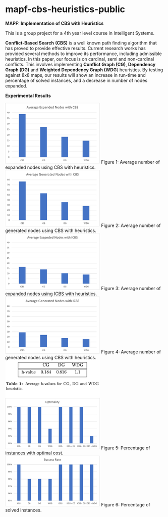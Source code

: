 # mapf-cbs-heuristics-public
**MAPF: Implementation of CBS with Heuristics**

This is a group project for a 4th year level course in Intelligent Systems. 

**Conflict-Based Search** **(CBS)** is a well known path finding algorithm that has proved to provide effective results. Current research works has provided several methods to improve its performance, including admissible heuristics. In this paper, our focus is on cardinal, semi and non-cardinal conflicts. This involves implementing **Conflict Graph (CG)**, **Dependency Graph (DG)** and **Weighted Dependency Graph (WDG**) heuristics. By testing against 8x8 maps, our results will show an increase in run-time and percentage of solved instances, and a decrease in number of nodes expanded.

**Experimental Results**

<img src="https://github.com/nour-habib/mapf-cbs-heuristics-public/blob/main/average-expanded-CBS.jpeg" width="300">
Figure 1: Average number of expanded nodes using CBS with heuristics.
<br />
<img src="https://github.com/nour-habib/mapf-cbs-heuristics-public/blob/main/average-generated-CBS.jpeg" width="300">
Figure 2: Average number of generated nodes using CBS with heuristics.
<br />
<img src="https://github.com/nour-habib/mapf-cbs-heuristics-public/blob/main/average-expanded-ICBS.jpeg" width="300">
Figure 3: Average number of expanded nodes using ICBS with heuristics.
<br />
<img src="https://github.com/nour-habib/mapf-cbs-heuristics-public/blob/main/average-generated-ICBS.jpeg" width="300">
Figure 4: Average number of generated nodes using CBS with heuristics.
<br />
<img src="https://github.com/nour-habib/mapf-cbs-heuristics-public/blob/main/average-hvalue.png" width="300">

<img src="https://github.com/nour-habib/mapf-cbs-heuristics-public/blob/main/Optimality.jpeg" width="300">
Figure 5: Percentage of instances with optimal cost.
<br />
<img src="https://github.com/nour-habib/mapf-cbs-heuristics-public/blob/main/success-rate.jpeg" width="300">
Figure 6: Percentage of solved instances.
<br />
